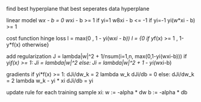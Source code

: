 find best hyperplane that best seperates data
hyperplane

linear model
w*x - b = 0
w*xi - b >= 1  if yi=1
w8xi - b <= -1  if yi=-1
yi(w*xi - b) >= 1

cost function
hinge loss
l = max(0 , 1 - yi(w*xi - b))
l = {0 if y*f(x) >= 1 , 1-y*f(x) otherwise}

add regularization
J = lambda|w|^2 + 1/nsum(i=1,n, max(0,1-yi(wxi-b)))
if yi*f(x) >= 1:
Ji = lambda|w|^2
else:
Ji = lambda|w|^2 + 1 - yi(w*xi-b)

gradients
if yi*f(x) >= 1:
    dJi/dw_k = 2 lambda w_k
    dJi/db = 0
else:
    dJi/dw_k = 2 lambda w_k - yi * xi
    dJi/db = yi

update rule
for each training sample xi:
    w := -alpha * dw
    b := -alpha * db